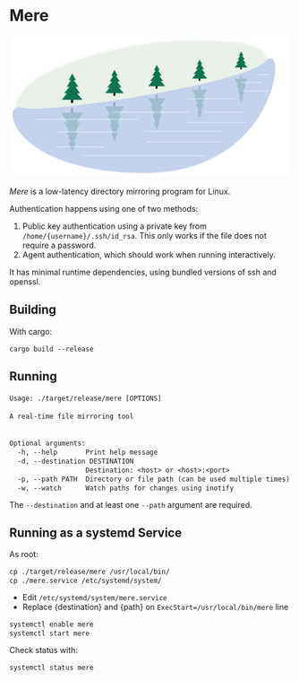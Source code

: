 # Mere

![Mere](mere.svg)

*Mere* is a low-latency directory mirroring program for Linux.

Authentication happens using one of two methods:

1. Public key authentication using a private key from
   `/home/{username}/.ssh/id_rsa`.  This only works if the file does not require
   a password.
2. Agent authentication, which should work when running interactively.

It has minimal runtime dependencies, using bundled versions of ssh and openssl.

## Building

With cargo:

```
cargo build --release
```

## Running

```
Usage: ./target/release/mere [OPTIONS]

A real-time file mirroring tool


Optional arguments:
  -h, --help       Print help message
  -d, --destination DESTINATION
                   Destination: <host> or <host>:<port>
  -p, --path PATH  Directory or file path (can be used multiple times)
  -w, --watch      Watch paths for changes using inotify
```

The `--destination` and at least one `--path` argument are required.

## Running as a systemd Service

As root:

```
cp ./target/release/mere /usr/local/bin/
cp ./mere.service /etc/systemd/system/
```

* Edit `/etc/systemd/system/mere.service`
* Replace {destination} and {path} on `ExecStart=/usr/local/bin/mere` line

```
systemctl enable mere
systemctl start mere
```

Check status with:
```
systemctl status mere
```
